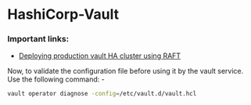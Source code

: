 # HashiCorp-Vault

### Important links:

* [Deploying production vault HA cluster using RAFT](https://developer.hashicorp.com/vault/tutorials/raft/raft-deployment-guide)


Now, to validate the configuration file before using it by the vault service. Use the following command: -

```sh
vault operator diagnose -config=/etc/vault.d/vault.hcl
```